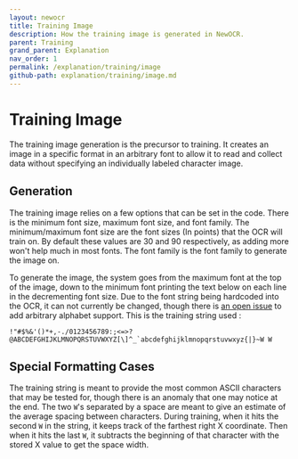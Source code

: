 ```yaml
---
layout: newocr
title: Training Image
description: How the training image is generated in NewOCR.
parent: Training
grand_parent: Explanation
nav_order: 1
permalink: /explanation/training/image
github-path: explanation/training/image.md
---
```


# Training Image

The training image generation is the precursor to training. It creates an image in a specific format in an arbitrary font to allow it to read and collect data without specifying an individually labeled character image.

## Generation

<src data-gh="https://github.com/RubbaBoy/NewOCR/blob/7de96263853df8f63d340ecaf26284cb0d4dbb34/src/main/java/com/uddernetworks/newocr/train/TrainGeneratorOptions.java#L6">The training image relies on a few options that can be set in the code. There is the minimum font size, maximum font size, and font family. The minimum/maximum font size are the font sizes (In points) that the OCR will train on. By default these values are 30 and 90 respectively, as adding more won't help much in most fonts. The font family is the font family to generate the image on.</src>

<src data-gh="https://github.com/RubbaBoy/NewOCR/blob/7de96263853df8f63d340ecaf26284cb0d4dbb34/src/main/java/com/uddernetworks/newocr/train/ComputerTrainGenerator.java#L50-L56">To generate the image, the system goes from the maximum font at the top of the image, down to the minimum font printing the text below on each line in the decrementing font size.</src> Due to the font string being hardcoded into the OCR, it can not currently be changed, though there is [an open issue](https://github.com/RubbaBoy/NewOCR/issues/9) to add arbitrary alphabet support. <src data-gh="https://github.com/RubbaBoy/NewOCR/blob/7de96263853df8f63d340ecaf26284cb0d4dbb34/src/main/java/com/uddernetworks/newocr/recognition/OCRScan.java#L32">This is the training string used</src> :

```
!"#$%&'()*+,-./0123456789:;<=>?@ABCDEFGHIJKLMNOPQRSTUVWXYZ[\]^_`abcdefghijklmnopqrstuvwxyz{|}~W W
```

## Special Formatting Cases

The training string is meant to provide the most common ASCII characters that may be tested for, though there is an anomaly that one may notice at the end. <src data-gh="https://github.com/RubbaBoy/NewOCR/blob/7de96263853df8f63d340ecaf26284cb0d4dbb34/src/main/java/com/uddernetworks/newocr/recognition/OCRTrain.java#L112-L125">The two <code>W</code>'s separated by a space are meant to give an estimate of the average spacing between characters. During training, when it hits the second <code>W</code> in the string, it keeps track of the farthest right X coordinate. Then when it hits the last <code>W</code>, it subtracts the beginning of that character with the stored X value to get the space width.</src>